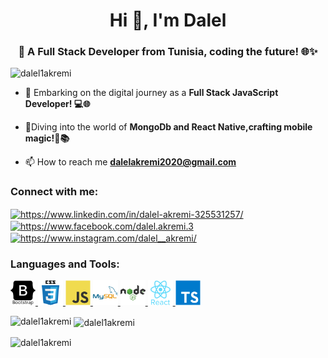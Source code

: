 <h1 align="center">Hi 👋, I'm Dalel</h1>
<h3 align="center">🚀 A Full Stack Developer from Tunisia, coding the future! 🌐✨</h3>

<p align="left"> <img src="https://komarev.com/ghpvc/?username=dalel1akremi&label=Profile%20views&color=0e75b6&style=flat" alt="dalel1akremi" /> </p>

- 🔭 Embarking on the digital journey as a **Full Stack JavaScript Developer! 💻🌐**

- 📱Diving into the world of **MongoDb and React Native,crafting mobile magic!🚀📚**

- 📫 How to reach me **dalelakremi2020@gmail.com**

<h3 align="left">Connect with me:</h3>
<p align="left">
<a href="https://linkedin.com/in/https://www.linkedin.com/in/dalel-akremi-325531257/" target="blank"><img align="center" src="https://raw.githubusercontent.com/rahuldkjain/github-profile-readme-generator/master/src/images/icons/Social/linked-in-alt.svg" alt="https://www.linkedin.com/in/dalel-akremi-325531257/" height="30" width="40" /></a>
<a href="https://fb.com/https://www.facebook.com/dalel.akremi.3" target="blank"><img align="center" src="https://raw.githubusercontent.com/rahuldkjain/github-profile-readme-generator/master/src/images/icons/Social/facebook.svg" alt="https://www.facebook.com/dalel.akremi.3" height="30" width="40" /></a>
<a href="https://instagram.com/https://www.instagram.com/dalel__akremi/" target="blank"><img align="center" src="https://raw.githubusercontent.com/rahuldkjain/github-profile-readme-generator/master/src/images/icons/Social/instagram.svg" alt="https://www.instagram.com/dalel__akremi/" height="30" width="40" /></a>
</p>

<h3 align="left">Languages and Tools:</h3>
<p align="left"> <a href="https://getbootstrap.com" target="_blank" rel="noreferrer"> <img src="https://raw.githubusercontent.com/devicons/devicon/master/icons/bootstrap/bootstrap-plain-wordmark.svg" alt="bootstrap" width="40" height="40"/> </a> <a href="https://www.w3schools.com/css/" target="_blank" rel="noreferrer"> <img src="https://raw.githubusercontent.com/devicons/devicon/master/icons/css3/css3-original-wordmark.svg" alt="css3" width="40" height="40"/> </a> <a href="https://developer.mozilla.org/en-US/docs/Web/JavaScript" target="_blank" rel="noreferrer"> <img src="https://raw.githubusercontent.com/devicons/devicon/master/icons/javascript/javascript-original.svg" alt="javascript" width="40" height="40"/> </a> <a href="https://www.mysql.com/" target="_blank" rel="noreferrer"> <img src="https://raw.githubusercontent.com/devicons/devicon/master/icons/mysql/mysql-original-wordmark.svg" alt="mysql" width="40" height="40"/> </a> <a href="https://nodejs.org" target="_blank" rel="noreferrer"> <img src="https://raw.githubusercontent.com/devicons/devicon/master/icons/nodejs/nodejs-original-wordmark.svg" alt="nodejs" width="40" height="40"/> </a> <a href="https://reactjs.org/" target="_blank" rel="noreferrer"> <img src="https://raw.githubusercontent.com/devicons/devicon/master/icons/react/react-original-wordmark.svg" alt="react" width="40" height="40"/> </a> <a href="https://www.typescriptlang.org/" target="_blank" rel="noreferrer"> <img src="https://raw.githubusercontent.com/devicons/devicon/master/icons/typescript/typescript-original.svg" alt="typescript" width="40" height="40"/> </a> </p>

<p><img align="left" src="https://github-readme-stats.vercel.app/api/top-langs?username=dalel1akremi&show_icons=true&locale=en&layout=compact" alt="dalel1akremi" /></p>

<p>&nbsp;<img align="center" src="https://github-readme-stats.vercel.app/api?username=dalel1akremi&show_icons=true&locale=en" alt="dalel1akremi" /></p>

<p><img align="center" src="https://github-readme-streak-stats.herokuapp.com/?user=dalel1akremi&" alt="dalel1akremi" /></p>


